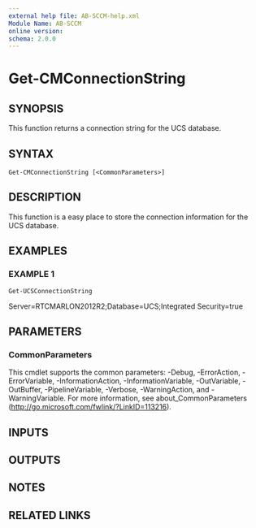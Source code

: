 ```yaml
---
external help file: AB-SCCM-help.xml
Module Name: AB-SCCM
online version:
schema: 2.0.0
---
```


# Get-CMConnectionString

## SYNOPSIS
This function returns a connection string for the UCS database.

## SYNTAX

```
Get-CMConnectionString [<CommonParameters>]
```

## DESCRIPTION
This function is a easy place to store the connection information for the UCS database.

## EXAMPLES

### EXAMPLE 1
```
Get-UCSConnectionString
```

Server=RTCMARLON2012R2;Database=UCS;Integrated Security=true

## PARAMETERS

### CommonParameters
This cmdlet supports the common parameters: -Debug, -ErrorAction, -ErrorVariable, -InformationAction, -InformationVariable, -OutVariable, -OutBuffer, -PipelineVariable, -Verbose, -WarningAction, and -WarningVariable.
For more information, see about_CommonParameters (http://go.microsoft.com/fwlink/?LinkID=113216).

## INPUTS

## OUTPUTS

## NOTES

## RELATED LINKS
